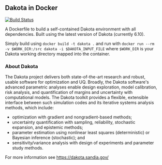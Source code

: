 ## Dakota in Docker

[![Build Status](https://travis-ci.com/evanchodora/dakota-docker.svg?branch=master)](https://travis-ci.com/evanchodora/dakota-docker)

A Dockerfile to build a self-contained Dakota environment with all dependencies. Built using the latest version of Dakota (currently 6.10).

Simply build using `docker build -t dakota .` and run with `docker run --rm -v $WORK_DIR:/src dakota -i $DAKOTA_INPUT_FILE` where `$WORK_DIR` is your Dakota working directory mapped into the container. 

### About Dakota

The Dakota project delivers both state-of-the-art research and robust, usable software for optimization and UQ. Broadly, the Dakota software's advanced parametric analyses enable design exploration, model calibration, risk analysis, and quantification of margins and uncertainty with computational models. The Dakota toolkit provides a flexible, extensible interface between such simulation codes and its iterative systems analysis methods, which include:

  - optimization with gradient and nongradient-based methods;
  - uncertainty quantification with sampling, reliability, stochastic expansion, and epistemic methods;
  - parameter estimation using nonlinear least squares (deterministic) or Bayesian inference (stochastic); and
  - sensitivity/variance analysis with design of experiments and parameter study methods.

For more information see https://dakota.sandia.gov/
